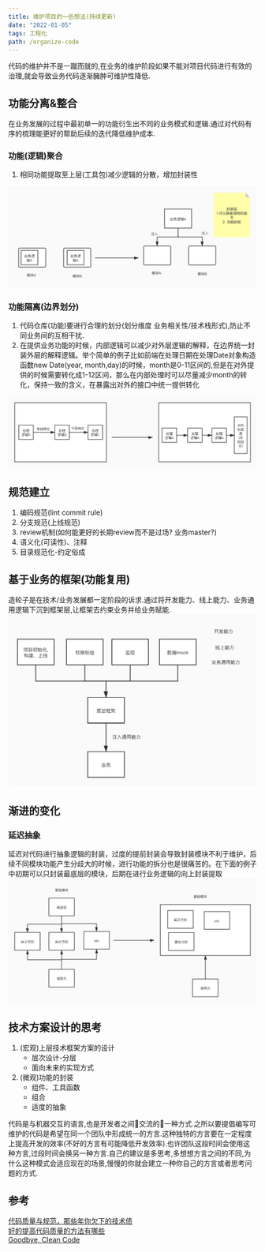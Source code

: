 ```yaml
---
title: 维护项目的一些想法(持续更新)
date: "2022-01-05"
tags: 工程化
path: /organize-code
---
```


代码的维护并不是一蹴而就的,在业务的维护阶段如果不能对项目代码进行有效的治理,就会导致业务代码逐渐臃肿可维护性降低.
## 功能分离&整合
在业务发展的过程中最初单一的功能衍生出不同的业务模式和逻辑.通过对代码有序的梳理能更好的帮助后续的迭代降低维护成本.

### 功能(逻辑)聚合
1. 相同功能提取至上层(工具包)减少逻辑的分散，增加封装性  

![提取](./organizeCode/pull.png)

### 功能隔离(边界划分)
1. 代码仓库(功能)要进行合理的划分(划分维度 业务相关性/技术栈形式),防止不同业务间的互相干扰.
2. 在提供业务功能的时候，内部逻辑可以减少对外层逻辑的解释，在边界统一封装外层的解释逻辑。举个简单的例子比如前端在处理日期在处理Date对象构造函数new Date(year, month,day)的时候，month是0-11区间的,但是在对外提供的时候需要转化成1-12区间，那么在内部处理时可以尽量减少month的转化，保持一致的含义，在暴露出对外的接口中统一提供转化

![内部一致性](./organizeCode/innersame.png)

## 规范建立
1. 编码规范(lint commit rule)
2. 分支规范(上线规范)
3. review机制(如何能更好的长期review而不是过场? 业务master?)
4. 语义化(可读性)、注释
5. 目录规范化-约定俗成

## 基于业务的框架(功能复用)
造轮子是在技术/业务发展都一定阶段的诉求.通过将开发能力、线上能力、业务通用逻辑下沉到框架层,让框架去约束业务并给业务赋能.
![框架能力](./organizeCode/frameWork.png)

## 渐进的变化
### 延迟抽象
延迟对代码进行抽象逻辑的封装，过度的提前封装会导致封装模块不利于维护，后续不同模块功能产生分歧大的时候，进行功能的拆分也是很痛苦的。在下面的例子中初期可以只封装最底层的模块，后期在进行业务逻辑的向上封装提取
![延迟抽象](./organizeCode/slow.png)  
## 技术方案设计的思考
1. (宏观)上层技术框架方案的设计
    * 层次设计-分层
    * 面向未来的实现方式
2. (微观)功能的封装
    * 组件、工具函数
    * 组合
    * 适度的抽象

代码是与机器交互的语言,也是开发者之间交流的一种方式.之所以要提倡编写可维护的代码是希望在同一个团队中形成统一的方言.这种独特的方言要在一定程度上提高开发的效率(不好的方言有可能降低开发效率).也许团队这段时间会使用这种方言,过段时间会换另一种方言.自己的建议是多思考,多想想方言之间的不同,为什么这种模式会适应现在的场景,慢慢的你就会建立一种你自己的方言或者思考问题的方式.


## 参考
[代码质量与规范，那些年你欠下的技术债](https://juejin.im/post/5b3ae175f265da63252c2f21)  
[好的提高代码质量的方法有哪些](https://www.zhihu.com/question/20017545)  
[Goodbye, Clean Code](https://overreacted.io/zh-hans/goodbye-clean-code/)